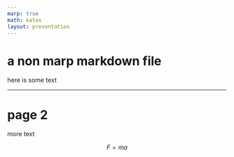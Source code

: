 ```yaml
---
marp: true
math: katex
layout: presentation
---
```


# a non marp markdown file

here is some text

---

# page 2

more text

$$F=ma$$
